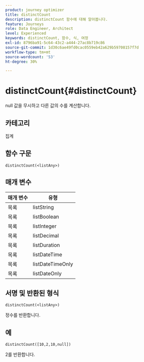 ```yaml
---
product: journey optimizer
title: distinctCount
description: distinctCount 함수에 대해 알아봅니다.
feature: Journeys
role: Data Engineer, Architect
level: Experienced
keywords: distinctCount, 함수, 식, 여정
exl-id: 8796ba91-5c64-43c2-a444-27ac8b719c86
source-git-commit: 1d30c6ae49fd0cac0559eb42a629b59708157f7d
workflow-type: tm+mt
source-wordcount: '53'
ht-degree: 30%

---
```


# distinctCount{#distinctCount}

null 값을 무시하고 다른 값의 수를 계산합니다.

## 카테고리

집계

## 함수 구문

`distinctCount(<listAny>)`

## 매개 변수

| 매개 변수 | 유형 |
|-----------|------------------|
| 목록 | listString |
| 목록 | listBoolean |
| 목록 | listInteger |
| 목록 | listDecimal |
| 목록 | listDuration |
| 목록 | listDateTime |
| 목록 | listDateTimeOnly |
| 목록 | listDateOnly |

## 서명 및 반환된 형식

`distinctCount(<listAny>)`

정수를 반환합니다.

## 예

`distinctCount([10,2,10,null])`

2를 반환합니다.
